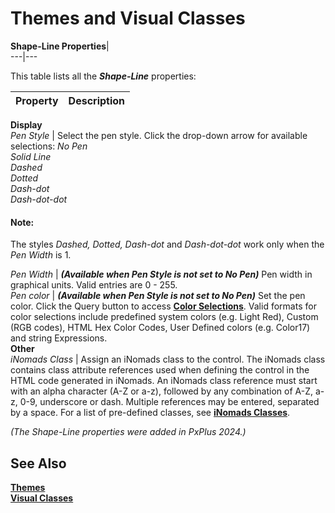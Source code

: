 # Themes and Visual Classes

**Shape-Line Properties**|   
---|---  
  
This table lists all the **_Shape-Line_** properties:

**Property** |  **Description**  
---|---  
**Display**  
_Pen Style_ |  Select the pen style. Click the drop-down arrow for available selections: _No Pen  
Solid Line  
Dashed  
Dotted  
Dash-dot  
Dash-dot-dot_

#### **Note:**  
The styles _Dashed, Dotted, Dash-dot_ and _Dash-dot-dot_ work only when the _Pen Width_ is 1.  
  
_Pen Width_ |  **_(Available when Pen Style is not set to No Pen)_** Pen width in graphical units. Valid entries are 0 - 255.  
_Pen color_ |  **_(Available when Pen Style is not set to No Pen)_** Set the pen color. Click the Query button to access **[Color Selections](../../Appendix/Color%20Selections.md)**. Valid formats for color selections include predefined system colors (e.g. Light Red), Custom (RGB codes), HTML Hex Color Codes, User Defined colors (e.g. Color17) and string Expressions.  
**Other**  
_iNomads Class_ |  Assign an iNomads class to the control. The iNomads class contains class attribute references used when defining the control in the HTML code generated in iNomads. An iNomads class reference must start with an alpha character (A-Z or a-z), followed by any combination of A-Z, a-z, 0-9, underscore or dash. Multiple references may be entered, separated by a space. For a list of pre-defined classes, see [**iNomads Classes**](../../../iNOMADS/iNomads%20Classes.md).  
  
_(The Shape-Line properties were added in PxPlus 2024.)_

## See Also

**[Themes](Themes.md)**  
**[Visual Classes](Visual%20Classes.md)**
